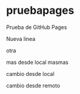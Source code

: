 # pruebapages
Prueba de GitHub Pages

Nueva linea 

otra

mas desde local masmas

cambio desde local

cambio desde remoto
